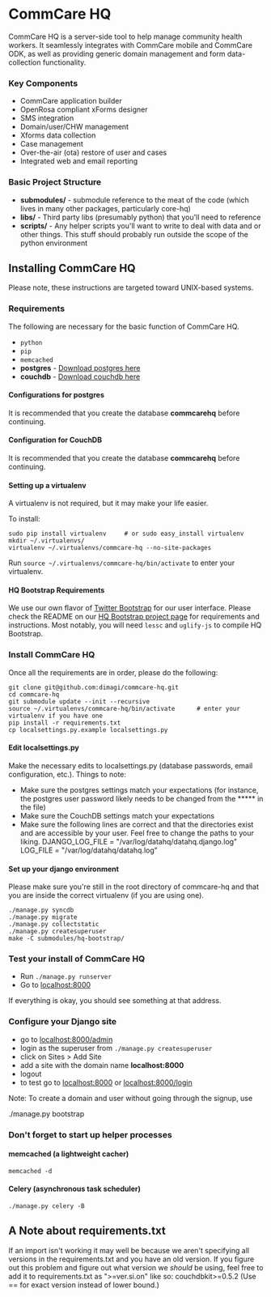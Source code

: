 CommCare HQ
===========

CommCare HQ is a server-side tool to help manage community health workers.
It seamlessly integrates with CommCare mobile and CommCare ODK, as well as
providing generic domain management and form data-collection functionality.

### Key Components

+ CommCare application builder
+ OpenRosa compliant xForms designer
+ SMS integration
+ Domain/user/CHW management
+ Xforms data collection
+ Case management
+ Over-the-air (ota) restore of user and cases
+ Integrated web and email reporting

### Basic Project Structure

+ **submodules/** - submodule reference to the meat of the code (which lives in many other packages, particularly core-hq)
+ **libs/** - Third party libs (presumably python) that you'll need to reference
+ **scripts/** - Any helper scripts you'll want to write to deal with data and or other things.  This stuff should probably run outside the scope of the python environment


Installing CommCare HQ
----------------------

Please note, these instructions are targeted toward UNIX-based systems.


### Requirements

The following are necessary for the basic function of CommCare HQ.

+ `python`
+ `pip`
+ `memcached`
+ **postgres** - [Download postgres here](http://www.enterprisedb.com/products-services-training/pgdownload)
+ **couchdb** - [Download couchdb here](http://www.couchbase.com/couchbase-server/overview)


#### Configurations for postgres

It is recommended that you create the database **commcarehq** before continuing.


#### Configuration for CouchDB

It is recommended that you create the database **commcarehq** before continuing.


#### Setting up a virtualenv

A virtualenv is not required, but it may make your life easier.

To install:

    sudo pip install virtualenv     # or sudo easy_install virtualenv
    mkdir ~/.virtualenvs/
    virtualenv ~/.virtualenvs/commcare-hq --no-site-packages

Run `source ~/.virtualenvs/commcare-hq/bin/activate` to enter your virtualenv.


#### HQ Bootstrap Requirements

We use our own flavor of [Twitter Bootstrap](http://twitter.github.com/bootstrap/) for our user interface.
Please check the README on our [HQ Bootstrap project page](https://github.com/dimagi/hq-bootstrap) for requirements and instructions.
Most notably, you will need `lessc` and `uglify-js` to compile HQ Bootstrap.


### Install CommCare HQ

Once all the requirements are in order, please do the following:

    git clone git@github.com:dimagi/commcare-hq.git
    cd commcare-hq
    git submodule update --init --recursive
    source ~/.virtualenvs/commcare-hq/bin/activate      # enter your virtualenv if you have one
    pip install -r requirements.txt
    cp localsettings.py.example localsettings.py


#### Edit localsettings.py

Make the necessary edits to localsettings.py (database passwords, email configuration, etc.).
Things to note:

+ Make sure the postgres settings match your expectations (for instance, the postgres user password likely needs to be changed from the ***** in the file)
+ Make sure the CouchDB settings match your expectations
+ Make sure the following lines are correct and that the directories exist and are accessible by your user. Feel free to change the paths to your liking.
    DJANGO_LOG_FILE = "/var/log/datahq/datahq.django.log"
    LOG_FILE = "/var/log/datahq/datahq.log"


#### Set up your django environment

Please make sure you're still in the root directory of commcare-hq and that you are inside the correct virtualenv (if you are using one).

    ./manage.py syncdb
    ./manage.py migrate
    ./manage.py collectstatic
    ./manage.py createsuperuser
    make -C submodules/hq-bootstrap/


### Test your install of CommCare HQ

+ Run `./manage.py runserver`
+ Go to [localhost:8000](http://localhost:8000/)

If everything is okay, you should see something at that address.


### Configure your Django site

+ go to [localhost:8000/admin](http://localhost:8000/admin)
+ login as the superuser from `./manage.py createsuperuser`
+ click on Sites > Add Site
+ add a site with the domain name **localhost:8000**
+ logout
+ to test go to [localhost:8000](http://localhost:8000/) or [localhost:8000/login](http://localhost:8000/login)

Note: To create a domain and user without going through the signup, use

./manage.py bootstrap <domain> <user> <password>


### Don't forget to start up helper processes

#### memcached (a lightweight cacher)

    memcached -d

#### Celery (asynchronous task scheduler)

    ./manage.py celery -B


A Note about requirements.txt
-----------------------------

If an import isn't working it may well be because we aren't specifying all versions in the requirements.txt and you have
an old version. If you figure out this problem and figure out what version we *should* be using, feel free to add it to
requirements.txt as ">=ver.si.on" like so:
    couchdbkit>=0.5.2
(Use == for exact version instead of lower bound.)
